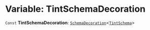 # Variable: TintSchemaDecoration

`Const` **TintSchemaDecoration**: [`SchemaDecoration`](/auto-docs/free-layout-editor/interfaces/SchemaDecoration-1.md)<[`TintSchema`](/auto-docs/free-layout-editor/interfaces/TintSchema-1.md)>
